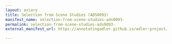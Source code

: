 ```yaml
---
layout: aviary
title: Selection from Scene Studies (ADS0093)
manifest_name: selection-from-scene-studies-ads0093-
permalink: selection-from-scene-studies-ads0093-
external_manifest_url: https://annotatingadler.github.io/adler-project/selection-from-scene-studies-ads0093-/manifest.json

---
```

<!-- Add an essay or interpretive material below this line,
using HTML or markdown.  Do not modify this file above this line -->
